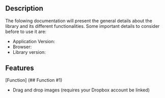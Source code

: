 # <Library Name>

## Description
The folowing documentation will present the general details about the library and its different functionalities.
Some important details to consider before to use it are:

  - Application Version:
  - Browser:
  - Library version:

## Features

[Function] (## Function #1)
  - Drag and drop images (requires your Dropbox account be linked)
